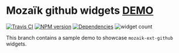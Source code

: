 # Mozaïk github widgets [DEMO](https://mozaik-github.herokuapp.com/)

[![Travis CI][travis-image]][travis-url]
[![NPM version][npm-image]][npm-url]
[![Dependencies][gemnasium-image]][gemnasium-url]
![widget count][widget-count-image]


This branch contains a sample demo to showcase `mozaik-ext-github` widgets.


[travis-image]: https://img.shields.io/travis/plouc/mozaik-ext-github.svg?style=flat-square
[travis-url]: https://travis-ci.org/plouc/mozaik-ext-github
[npm-image]: https://img.shields.io/npm/v/mozaik-ext-github.svg?style=flat-square
[npm-url]: https://www.npmjs.com/package/mozaik-ext-github
[gemnasium-image]: https://img.shields.io/gemnasium/plouc/mozaik-ext-github.svg?style=flat-square
[gemnasium-url]: https://gemnasium.com/plouc/mozaik-ext-github
[widget-count-image]: https://img.shields.io/badge/widgets-x10-green.svg?style=flat-square
